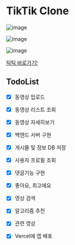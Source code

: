 # TikTik Clone

![image](https://user-images.githubusercontent.com/46777310/229180982-fde7928b-9c56-4937-9bca-5bcd37fe3514.png)

![image](https://user-images.githubusercontent.com/46777310/230705965-042b3786-feab-45a1-a62a-d0ae680ed520.png)

![image](https://user-images.githubusercontent.com/46777310/230705986-f77440b6-8427-444a-98bc-467c45c14dfc.png)

[틱틱 바로가기!](https://tik-tik-clone-2t8h.vercel.app/)

## TodoList

- [x] 동영상 업로드
- [x] 동영상 리스트 조회
- [x] 동영상 자세히보기
- [x] 백엔드 서버 구현
- [x] 게시물 및 정보 DB 저장
- [x] 사용자 프로필 조회
- [x] 댓글기능 구현
- [x] 좋아요, 최고에요
- [x] 영상 검색
- [x] 알고리즘 추천
- [x] 관련 영상
- [x] Vercel에 앱 배포


